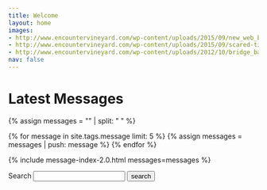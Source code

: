 ```yaml
---
title: Welcome
layout: home
images:
- http://www.encountervineyard.com/wp-content/uploads/2015/09/new_web_banner-940x400.jpg
- http://www.encountervineyard.com/wp-content/uploads/2015/09/scared-title-940x400.jpg
- http://www.encountervineyard.com/wp-content/uploads/2012/10/bridge_banner-940x400.jpg
nav: false
---
```


# Latest Messages

{% assign messages = "" | split: " " %}

{% for message in site.tags.message limit: 5 %}
  {% assign messages = messages | push: message %}
{% endfor %}

{% include message-index-2.0.html messages=messages %}<br>

<form action="{{ "/search.html" | absolute_url }}" method="get">
  <label for="search-box">Search</label>
  <input type="text" id="search-box" name="query">
  <input type="submit" value="search">
</form>
